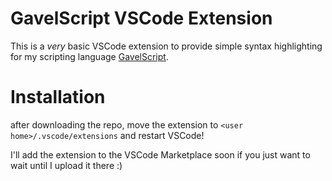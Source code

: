 # GavelScript VSCode Extension

This is a *very* basic VSCode extension to provide simple syntax highlighting for my scripting language [GavelScript](https://github.com/CPunch/GavelScript).

# Installation

after downloading the repo, move the extension to `<user home>/.vscode/extensions` and restart VSCode!

I'll add the extension to the VSCode Marketplace soon if you just want to wait until I upload it there :)